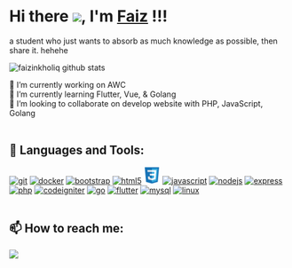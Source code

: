
# Hi there <img src="https://media.giphy.com/media/hvRJCLFzcasrR4ia7z/giphy.gif" width="25px">, I'm <a href="https://github.com/faizinkholiq">Faiz<a> !!!

a student who just wants to absorb as much knowledge as possible, then share it. hehehe<br/>

![faizinkholiq github stats](https://github-readme-stats.vercel.app/api?username=faizinkholiq&theme=react&show_icons=true)

🔭 I’m currently working on AWC<br/>
🌱 I’m currently learning Flutter, Vue, & Golang<br/>
👯 I’m looking to collaborate on develop website with PHP, JavaScript, Golang
<br/><br/>
## 🔧 Languages and Tools:
[<img src="https://www.vectorlogo.zone/logos/git-scm/git-scm-icon.svg" alt="git" width="30" height="30"/>](https://git-scm.com/) [<img src="https://www.vectorlogo.zone/logos/docker/docker-icon.svg" alt="docker" width="30" height="30"/>](https://docker.org/) [<img src="https://www.vectorlogo.zone/logos/getbootstrap/getbootstrap-icon.svg" alt="bootstrap" width="30" height="30"/>](https://getbootstrap.com) [<img src="https://www.vectorlogo.zone/logos/w3_html5/w3_html5-icon.svg" alt="html5" width="30" height="30"/>](https://www.w3.org/html/) [<img src="https://github.com/devicons/devicon/blob/master/icons/css3/css3-original.svg" alt="css3" width="30" height="30"/>](https://www.w3.org/Style/CSS/) [<img src="https://devicons.github.io/devicon/devicon.git/icons/javascript/javascript-original.svg" alt="javascript" width="30" height="30"/>](https://developer.mozilla.org/id/docs/Web/JavaScript) [<img src="https://devicons.github.io/devicon/devicon.git/icons/nodejs/nodejs-original.svg" alt="nodejs" width="30" height="30"/>](https://nodejs.org/en/) [<img src="https://devicons.github.io/devicon/devicon.git/icons/express/express-original-wordmark.svg" alt="express" width="30" height="30"/>](https://expressjs.com) [<img src="https://devicons.github.io/devicon/devicon.git/icons/php/php-original.svg" alt="php" width="30" height="30"/>](https://www.php.net/) [<img src="https://devicons.github.io/devicon/devicon.git/icons/codeigniter/codeigniter-plain.svg" alt="codeigniter" width="30" height="30"/>](http://codeigniter.com/) [<img src="https://devicons.github.io/devicon/devicon.git/icons/go/go-original.svg" alt="go" width="30" height="30"/>](https://golang.org) [<img src="https://www.vectorlogo.zone/logos/flutterio/flutterio-icon.svg" alt="flutter" width="30" height="30"/>](https://flutter.dev)  [<img src="https://devicons.github.io/devicon/devicon.git/icons/mysql/mysql-original.svg" alt="mysql" width="30" height="30"/>](https://dev.mysql.com/) [<img src="https://devicons.github.io/devicon/devicon.git/icons/linux/linux-original.svg" alt="linux" width="30" height="30"/>](https://linux.org/)
<br/><br/>
## 📫 How to reach me:
[<img src="https://img.shields.io/badge/Telegram-%40faizinkholiq-blue?style=for-the-badge&logo=telegram">](https://t.me/faizinkholiq)

<!-- 💬 Ask me about Web Development -->
<!-- 📫 How to reach me: nasrunfaizinkholiq@gmail.com -->
<!-- 😄 Pronouns: faizin -->
<!-- - 🤔 I’m looking for help with ... -->
<!-- - ⚡ Fun fact: ... -->
